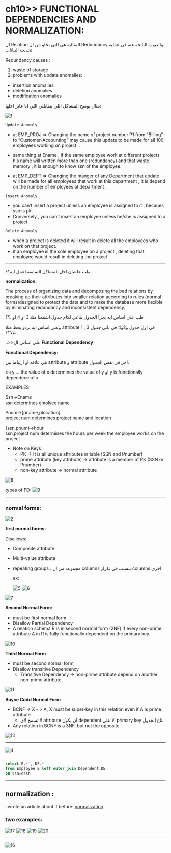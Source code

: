 # ch10>> FUNCTIONAL DEPENDENCIES AND NORMALIZATION:

ال Relation المثالية هي التي تخلو من ال Redundancy والعيوب الناتجه عنه في عملية تحديث البيانات 

Redundancy causes :
1. waste of storage .
2. problems with update anomalies:
- insertion    anomalies
- deletion anomalies
- modification anomalies
  
مثال يوضح المشاكل اللي بتقابلني اللي انا عايز احلها:

![1](../ch%2010%20db/pics/1.png)


 `Update Anomaly `
- at EMP_PROJ ⇒ Changing the name of project number P1 from “Billing” to “Customer-Accounting” may cause this update to be made for all 100 employees working on project .
  
- same thing at Ename , if the same employee work at different projects his name will written more than one (redundancy) and that waste memory , it is enough to know ssn of the employee.
  
- at EMP_DEPT ⇒ Changing the manger of any Department that update will be made for all employees that work at this department , it is depend on the number of employees at department .

 `Insert Anomaly`
-  you can’t insert a project unless an employee is assigned to it , becaues ssn is pk.
- Conversely , you can’t insert an employee unless he/she is assigned to a project.
  
 `Delete Anomaly `
- when a project is deleted it will result in delete all the employees who work on that project.
- if an employee is the sole employee on a project , deleting that employee would result in deleting the project
 ___
 طب علشان احل المشاكل السابقه اعمل ايه؟؟


 **normalization:**

 The process of  organizing data and decomposing the bad relations by breaking up their attributes into smaller relation according to rules (normal forms)designed to protect the data and to make the database more flexible by eliminating redundancy and inconsistent dependency.


  
  طب علي اساس ايه بجزأ الجدول بتاعي لكام جدول اشمعنا مثلا 3 او 4 او..؟؟

  وعلي اساس ايه بردو بحط مثلا attribute 1 , 3 في اول جدول و2و4 في تاني جدول مثلا؟؟

  ..>>علي اساس ال **Functional Dependency**

  **Functional Dependency:**

  هي علاقه او ارتباط بين attribute  و attribute اخر في نفس الجدول.

  x->y  ... the value of x determines the value of y او y is functionally dependece of x

  EXAMPLES:

  Ssn->Ename    
  ssn determines emolyee name

  Pnum->{pname,plocation}    
  project num determines project name and location

  {ssn,pnum}->hour    
  ssn,project num determines the hours per week the employee works on the project

  - Note on Keys
    - PK → It is all unique attributes in table (SSN and Pnumber)
    - prime attribute (key attribute) → attribute is a member of PK (SSN or Pnumber)
    - non-key attribute ⇒ normal attribute
  
   ![8](../ch%2010%20db/pics/8.png)


types of FD:
   ![9](../ch%2010%20db/pics/9.png)

___
### normal forms:
![2](../ch%2010%20db/pics/2.png)

**first normal forms:**

Disallows:
- Composite attribute
- Multi-value attribute
- repeating groups :
    مجموعه من ال columns تتسبب في تكرار columns اخري
  
  ex:

  ![5](../ch%2010%20db/pics/5.png)
![6](../ch%2010%20db/pics/6.png)

![7](../ch%2010%20db/pics/7.png)


**Second Normal Form:**
- must be first normal form 
- Disallow Partial Dependency
- A relation schema R is in second normal form (2NF) if every non-prime attribute A in R is fully functionally dependent on the primary key.

![10](../ch%2010%20db/pics/10.png)

**Third Normal Form**
- must be second normal form 
- Disallow transitive Dependency
   - Transitive Dependency → non-prime attribute depend on another non-prime attribute 
  
![11](../ch%2010%20db/pics/11.png)

**Boyce Codd Normal Form**
  - BCNF → X - > A, X must be super-key in this relation even if A is prime attribute
      - لا تسمح لاي attribute   ان يكون dependent الا علي primary key بتاع الجدول
  - Any relation in BCNF is a 3NF, but not the opposite
   
   ![12](../ch%2010%20db/pics/12.png)
___
![4](../ch%2010%20db/pics/4.png)

  





```sql

select E.* , DE.*
from Employee E left outer join Dependent DE
on ssn=essn


```
____
## normalization :
i wrote an article about it before:
[normalization](https://medium.com/@a7medelgaml11a/functional-dependencies-normalization-088215f56dd5)

### two examples:
![17](../ITI/pics/17.png)
![18](../ITI/pics/18.png)
![19](../ITI/pics/19.png)
![20](../ITI/pics/20.png)
___
![16](../ITI/pics/16.png)

